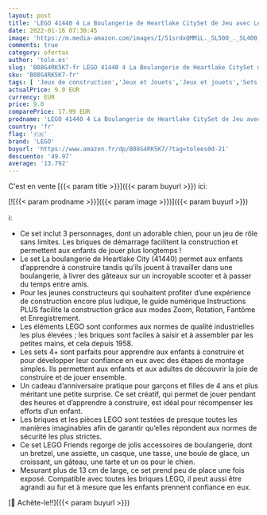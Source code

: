```yaml
---
layout: post
title: 'LEGO 41440 4 La Boulangerie de Heartlake CitySet de Jeu avec Les Minidolls Stéphanie et Olivia pour Enfant de 4 Ans et'
date: 2022-01-16 07:30:45
image: 'https://m.media-amazon.com/images/I/51srdxQMMiL._SL500_._SL400_.jpg'
comments: true
category: ofertas
author: 'tole.es'
slug: 'B08G4RK5K7-fr LEGO 41440 4 La Boulangerie de Heartlake CitySet de Jeu...'
sku: 'B08G4RK5K7-fr'
tags: [ 'Jeux de construction','Jeux et Jouets','Jeux et jouets','Sets de jeux de construction','lego', ]
actualPrice: 9.0 EUR
currency: EUR
price: 9.0
comparePrice: 17.99 EUR
prodname: 'LEGO 41440 4 La Boulangerie de Heartlake CitySet de Jeu avec Les Minidolls Stéphanie et Olivia pour Enfant de 4 Ans et'
country: 'fr'
flag: '🇫🇷'
brand: 'LEGO'
buyurl: 'https://www.amazon.fr/dp/B08G4RK5K7/?tag=tolees0d-21'
descuento: '49.97'
average: '13.792'
---
```


C'est en vente [{{< param title >}}]({{< param buyurl >}}) ici:

[![{{< param prodname >}}]({{< param image >}})]({{< param buyurl >}})

ℹ️:

- Ce set inclut 3 personnages, dont un adorable chien, pour un jeu de rôle sans limites. Les briques de démarrage facilitent la construction et permettent aux enfants de jouer plus longtemps !
- Le set La boulangerie de Heartlake City (41440) permet aux enfants d’apprendre à construire tandis qu’ils jouent à travailler dans une boulangerie, à livrer des gâteaux sur un incroyable scooter et à passer du temps entre amis.
- Pour les jeunes constructeurs qui souhaitent profiter d’une expérience de construction encore plus ludique, le guide numérique Instructions PLUS facilite la construction grâce aux modes Zoom, Rotation, Fantôme et Enregistrement.
- Les éléments LEGO sont conformes aux normes de qualité industrielles les plus élevées ; les briques sont faciles à saisir et à assembler par les petites mains, et cela depuis 1958.
- Les sets 4+ sont parfaits pour apprendre aux enfants à construire et pour développer leur confiance en eux avec des étapes de montage simples. Ils permettent aux enfants et aux adultes de découvrir la joie de construire et de jouer ensemble.
- Un cadeau d’anniversaire pratique pour garçons et filles de 4 ans et plus méritant une petite surprise. Ce set créatif, qui permet de jouer pendant des heures et d’apprendre à construire, est idéal pour récompenser les efforts d’un enfant.
- Les briques et les pièces LEGO sont testées de presque toutes les manières imaginables afin de garantir qu’elles répondent aux normes de sécurité les plus strictes.
- Ce set LEGO Friends regorge de jolis accessoires de boulangerie, dont un bretzel, une assiette, un casque, une tasse, une boule de glace, un croissant, un gâteau, une tarte et un os pour le chien.
- Mesurant plus de 13 cm de large, ce set prend peu de place une fois exposé. Compatible avec toutes les briques LEGO, il peut aussi être agrandi au fur et à mesure que les enfants prennent confiance en eux.

[🛒 Achète-le!!]({{< param buyurl >}})
